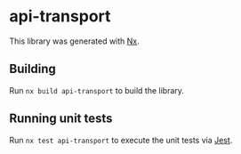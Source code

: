 # api-transport

This library was generated with [Nx](https://nx.dev).

## Building

Run `nx build api-transport` to build the library.

## Running unit tests

Run `nx test api-transport` to execute the unit tests via [Jest](https://jestjs.io).
